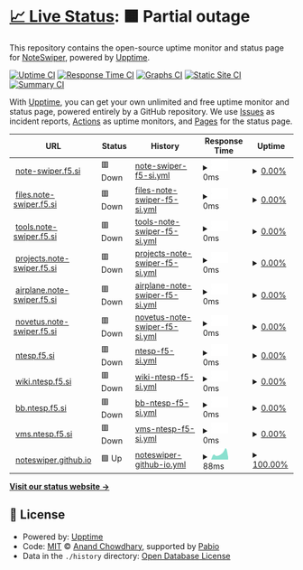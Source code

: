 # [📈 Live Status](https://NoteSwiper.github.io/uptime): <!--live status--> **🟧 Partial outage**

This repository contains the open-source uptime monitor and status page for [NoteSwiper](https://noteswiper.github.io), powered by [Upptime](https://github.com/upptime/upptime).

[![Uptime CI](https://github.com/NoteSwiper/uptime/workflows/Uptime%20CI/badge.svg)](https://github.com/NoteSwiper/uptime/actions?query=workflow%3A%22Uptime+CI%22)
[![Response Time CI](https://github.com/NoteSwiper/uptime/workflows/Response%20Time%20CI/badge.svg)](https://github.com/NoteSwiper/uptime/actions?query=workflow%3A%22Response+Time+CI%22)
[![Graphs CI](https://github.com/NoteSwiper/uptime/workflows/Graphs%20CI/badge.svg)](https://github.com/NoteSwiper/uptime/actions?query=workflow%3A%22Graphs+CI%22)
[![Static Site CI](https://github.com/NoteSwiper/uptime/workflows/Static%20Site%20CI/badge.svg)](https://github.com/NoteSwiper/uptime/actions?query=workflow%3A%22Static+Site+CI%22)
[![Summary CI](https://github.com/NoteSwiper/uptime/workflows/Summary%20CI/badge.svg)](https://github.com/NoteSwiper/uptime/actions?query=workflow%3A%22Summary+CI%22)

With [Upptime](https://upptime.js.org), you can get your own unlimited and free uptime monitor and status page, powered entirely by a GitHub repository. We use [Issues](https://github.com/NoteSwiper/uptime/issues) as incident reports, [Actions](https://github.com/NoteSwiper/uptime/actions) as uptime monitors, and [Pages](https://NoteSwiper.github.io/uptime) for the status page.

<!--start: status pages-->
<!-- This summary is generated by Upptime (https://github.com/upptime/upptime) -->
<!-- Do not edit this manually, your changes will be overwritten -->
<!-- prettier-ignore -->
| URL | Status | History | Response Time | Uptime |
| --- | ------ | ------- | ------------- | ------ |
| <img alt="" src="https://icons.duckduckgo.com/ip3/note-swiper.f5.si.ico" height="13"> [note-swiper.f5.si](https://note-swiper.f5.si) | 🟥 Down | [note-swiper-f5-si.yml](https://github.com/NoteSwiper/uptime/commits/HEAD/history/note-swiper-f5-si.yml) | <details><summary><img alt="Response time graph" src="./graphs/note-swiper-f5-si/response-time-week.png" height="20"> 0ms</summary><br><a href="https://NoteSwiper.github.io/uptime/history/note-swiper-f5-si"><img alt="Response time 0" src="https://img.shields.io/endpoint?url=https%3A%2F%2Fraw.githubusercontent.com%2FNoteSwiper%2Fuptime%2FHEAD%2Fapi%2Fnote-swiper-f5-si%2Fresponse-time.json"></a><br><a href="https://NoteSwiper.github.io/uptime/history/note-swiper-f5-si"><img alt="24-hour response time 0" src="https://img.shields.io/endpoint?url=https%3A%2F%2Fraw.githubusercontent.com%2FNoteSwiper%2Fuptime%2FHEAD%2Fapi%2Fnote-swiper-f5-si%2Fresponse-time-day.json"></a><br><a href="https://NoteSwiper.github.io/uptime/history/note-swiper-f5-si"><img alt="7-day response time 0" src="https://img.shields.io/endpoint?url=https%3A%2F%2Fraw.githubusercontent.com%2FNoteSwiper%2Fuptime%2FHEAD%2Fapi%2Fnote-swiper-f5-si%2Fresponse-time-week.json"></a><br><a href="https://NoteSwiper.github.io/uptime/history/note-swiper-f5-si"><img alt="30-day response time 0" src="https://img.shields.io/endpoint?url=https%3A%2F%2Fraw.githubusercontent.com%2FNoteSwiper%2Fuptime%2FHEAD%2Fapi%2Fnote-swiper-f5-si%2Fresponse-time-month.json"></a><br><a href="https://NoteSwiper.github.io/uptime/history/note-swiper-f5-si"><img alt="1-year response time 0" src="https://img.shields.io/endpoint?url=https%3A%2F%2Fraw.githubusercontent.com%2FNoteSwiper%2Fuptime%2FHEAD%2Fapi%2Fnote-swiper-f5-si%2Fresponse-time-year.json"></a></details> | <details><summary><a href="https://NoteSwiper.github.io/uptime/history/note-swiper-f5-si">0.00%</a></summary><a href="https://NoteSwiper.github.io/uptime/history/note-swiper-f5-si"><img alt="All-time uptime 0.00%" src="https://img.shields.io/endpoint?url=https%3A%2F%2Fraw.githubusercontent.com%2FNoteSwiper%2Fuptime%2FHEAD%2Fapi%2Fnote-swiper-f5-si%2Fuptime.json"></a><br><a href="https://NoteSwiper.github.io/uptime/history/note-swiper-f5-si"><img alt="24-hour uptime 0.00%" src="https://img.shields.io/endpoint?url=https%3A%2F%2Fraw.githubusercontent.com%2FNoteSwiper%2Fuptime%2FHEAD%2Fapi%2Fnote-swiper-f5-si%2Fuptime-day.json"></a><br><a href="https://NoteSwiper.github.io/uptime/history/note-swiper-f5-si"><img alt="7-day uptime 0.00%" src="https://img.shields.io/endpoint?url=https%3A%2F%2Fraw.githubusercontent.com%2FNoteSwiper%2Fuptime%2FHEAD%2Fapi%2Fnote-swiper-f5-si%2Fuptime-week.json"></a><br><a href="https://NoteSwiper.github.io/uptime/history/note-swiper-f5-si"><img alt="30-day uptime 0.00%" src="https://img.shields.io/endpoint?url=https%3A%2F%2Fraw.githubusercontent.com%2FNoteSwiper%2Fuptime%2FHEAD%2Fapi%2Fnote-swiper-f5-si%2Fuptime-month.json"></a><br><a href="https://NoteSwiper.github.io/uptime/history/note-swiper-f5-si"><img alt="1-year uptime 0.00%" src="https://img.shields.io/endpoint?url=https%3A%2F%2Fraw.githubusercontent.com%2FNoteSwiper%2Fuptime%2FHEAD%2Fapi%2Fnote-swiper-f5-si%2Fuptime-year.json"></a></details>
| <img alt="" src="https://icons.duckduckgo.com/ip3/files.note-swiper.f5.si.ico" height="13"> [files.note-swiper.f5.si](https://files.note-swiper.f5.si) | 🟥 Down | [files-note-swiper-f5-si.yml](https://github.com/NoteSwiper/uptime/commits/HEAD/history/files-note-swiper-f5-si.yml) | <details><summary><img alt="Response time graph" src="./graphs/files-note-swiper-f5-si/response-time-week.png" height="20"> 0ms</summary><br><a href="https://NoteSwiper.github.io/uptime/history/files-note-swiper-f5-si"><img alt="Response time 0" src="https://img.shields.io/endpoint?url=https%3A%2F%2Fraw.githubusercontent.com%2FNoteSwiper%2Fuptime%2FHEAD%2Fapi%2Ffiles-note-swiper-f5-si%2Fresponse-time.json"></a><br><a href="https://NoteSwiper.github.io/uptime/history/files-note-swiper-f5-si"><img alt="24-hour response time 0" src="https://img.shields.io/endpoint?url=https%3A%2F%2Fraw.githubusercontent.com%2FNoteSwiper%2Fuptime%2FHEAD%2Fapi%2Ffiles-note-swiper-f5-si%2Fresponse-time-day.json"></a><br><a href="https://NoteSwiper.github.io/uptime/history/files-note-swiper-f5-si"><img alt="7-day response time 0" src="https://img.shields.io/endpoint?url=https%3A%2F%2Fraw.githubusercontent.com%2FNoteSwiper%2Fuptime%2FHEAD%2Fapi%2Ffiles-note-swiper-f5-si%2Fresponse-time-week.json"></a><br><a href="https://NoteSwiper.github.io/uptime/history/files-note-swiper-f5-si"><img alt="30-day response time 0" src="https://img.shields.io/endpoint?url=https%3A%2F%2Fraw.githubusercontent.com%2FNoteSwiper%2Fuptime%2FHEAD%2Fapi%2Ffiles-note-swiper-f5-si%2Fresponse-time-month.json"></a><br><a href="https://NoteSwiper.github.io/uptime/history/files-note-swiper-f5-si"><img alt="1-year response time 0" src="https://img.shields.io/endpoint?url=https%3A%2F%2Fraw.githubusercontent.com%2FNoteSwiper%2Fuptime%2FHEAD%2Fapi%2Ffiles-note-swiper-f5-si%2Fresponse-time-year.json"></a></details> | <details><summary><a href="https://NoteSwiper.github.io/uptime/history/files-note-swiper-f5-si">0.00%</a></summary><a href="https://NoteSwiper.github.io/uptime/history/files-note-swiper-f5-si"><img alt="All-time uptime 0.00%" src="https://img.shields.io/endpoint?url=https%3A%2F%2Fraw.githubusercontent.com%2FNoteSwiper%2Fuptime%2FHEAD%2Fapi%2Ffiles-note-swiper-f5-si%2Fuptime.json"></a><br><a href="https://NoteSwiper.github.io/uptime/history/files-note-swiper-f5-si"><img alt="24-hour uptime 0.00%" src="https://img.shields.io/endpoint?url=https%3A%2F%2Fraw.githubusercontent.com%2FNoteSwiper%2Fuptime%2FHEAD%2Fapi%2Ffiles-note-swiper-f5-si%2Fuptime-day.json"></a><br><a href="https://NoteSwiper.github.io/uptime/history/files-note-swiper-f5-si"><img alt="7-day uptime 0.00%" src="https://img.shields.io/endpoint?url=https%3A%2F%2Fraw.githubusercontent.com%2FNoteSwiper%2Fuptime%2FHEAD%2Fapi%2Ffiles-note-swiper-f5-si%2Fuptime-week.json"></a><br><a href="https://NoteSwiper.github.io/uptime/history/files-note-swiper-f5-si"><img alt="30-day uptime 0.00%" src="https://img.shields.io/endpoint?url=https%3A%2F%2Fraw.githubusercontent.com%2FNoteSwiper%2Fuptime%2FHEAD%2Fapi%2Ffiles-note-swiper-f5-si%2Fuptime-month.json"></a><br><a href="https://NoteSwiper.github.io/uptime/history/files-note-swiper-f5-si"><img alt="1-year uptime 0.00%" src="https://img.shields.io/endpoint?url=https%3A%2F%2Fraw.githubusercontent.com%2FNoteSwiper%2Fuptime%2FHEAD%2Fapi%2Ffiles-note-swiper-f5-si%2Fuptime-year.json"></a></details>
| <img alt="" src="https://icons.duckduckgo.com/ip3/tools.note-swiper.f5.si.ico" height="13"> [tools.note-swiper.f5.si](https://tools.note-swiper.f5.si) | 🟥 Down | [tools-note-swiper-f5-si.yml](https://github.com/NoteSwiper/uptime/commits/HEAD/history/tools-note-swiper-f5-si.yml) | <details><summary><img alt="Response time graph" src="./graphs/tools-note-swiper-f5-si/response-time-week.png" height="20"> 0ms</summary><br><a href="https://NoteSwiper.github.io/uptime/history/tools-note-swiper-f5-si"><img alt="Response time 0" src="https://img.shields.io/endpoint?url=https%3A%2F%2Fraw.githubusercontent.com%2FNoteSwiper%2Fuptime%2FHEAD%2Fapi%2Ftools-note-swiper-f5-si%2Fresponse-time.json"></a><br><a href="https://NoteSwiper.github.io/uptime/history/tools-note-swiper-f5-si"><img alt="24-hour response time 0" src="https://img.shields.io/endpoint?url=https%3A%2F%2Fraw.githubusercontent.com%2FNoteSwiper%2Fuptime%2FHEAD%2Fapi%2Ftools-note-swiper-f5-si%2Fresponse-time-day.json"></a><br><a href="https://NoteSwiper.github.io/uptime/history/tools-note-swiper-f5-si"><img alt="7-day response time 0" src="https://img.shields.io/endpoint?url=https%3A%2F%2Fraw.githubusercontent.com%2FNoteSwiper%2Fuptime%2FHEAD%2Fapi%2Ftools-note-swiper-f5-si%2Fresponse-time-week.json"></a><br><a href="https://NoteSwiper.github.io/uptime/history/tools-note-swiper-f5-si"><img alt="30-day response time 0" src="https://img.shields.io/endpoint?url=https%3A%2F%2Fraw.githubusercontent.com%2FNoteSwiper%2Fuptime%2FHEAD%2Fapi%2Ftools-note-swiper-f5-si%2Fresponse-time-month.json"></a><br><a href="https://NoteSwiper.github.io/uptime/history/tools-note-swiper-f5-si"><img alt="1-year response time 0" src="https://img.shields.io/endpoint?url=https%3A%2F%2Fraw.githubusercontent.com%2FNoteSwiper%2Fuptime%2FHEAD%2Fapi%2Ftools-note-swiper-f5-si%2Fresponse-time-year.json"></a></details> | <details><summary><a href="https://NoteSwiper.github.io/uptime/history/tools-note-swiper-f5-si">0.00%</a></summary><a href="https://NoteSwiper.github.io/uptime/history/tools-note-swiper-f5-si"><img alt="All-time uptime 0.00%" src="https://img.shields.io/endpoint?url=https%3A%2F%2Fraw.githubusercontent.com%2FNoteSwiper%2Fuptime%2FHEAD%2Fapi%2Ftools-note-swiper-f5-si%2Fuptime.json"></a><br><a href="https://NoteSwiper.github.io/uptime/history/tools-note-swiper-f5-si"><img alt="24-hour uptime 0.00%" src="https://img.shields.io/endpoint?url=https%3A%2F%2Fraw.githubusercontent.com%2FNoteSwiper%2Fuptime%2FHEAD%2Fapi%2Ftools-note-swiper-f5-si%2Fuptime-day.json"></a><br><a href="https://NoteSwiper.github.io/uptime/history/tools-note-swiper-f5-si"><img alt="7-day uptime 0.00%" src="https://img.shields.io/endpoint?url=https%3A%2F%2Fraw.githubusercontent.com%2FNoteSwiper%2Fuptime%2FHEAD%2Fapi%2Ftools-note-swiper-f5-si%2Fuptime-week.json"></a><br><a href="https://NoteSwiper.github.io/uptime/history/tools-note-swiper-f5-si"><img alt="30-day uptime 0.00%" src="https://img.shields.io/endpoint?url=https%3A%2F%2Fraw.githubusercontent.com%2FNoteSwiper%2Fuptime%2FHEAD%2Fapi%2Ftools-note-swiper-f5-si%2Fuptime-month.json"></a><br><a href="https://NoteSwiper.github.io/uptime/history/tools-note-swiper-f5-si"><img alt="1-year uptime 0.00%" src="https://img.shields.io/endpoint?url=https%3A%2F%2Fraw.githubusercontent.com%2FNoteSwiper%2Fuptime%2FHEAD%2Fapi%2Ftools-note-swiper-f5-si%2Fuptime-year.json"></a></details>
| <img alt="" src="https://icons.duckduckgo.com/ip3/projects.note-swiper.f5.si.ico" height="13"> [projects.note-swiper.f5.si](https://projects.note-swiper.f5.si) | 🟥 Down | [projects-note-swiper-f5-si.yml](https://github.com/NoteSwiper/uptime/commits/HEAD/history/projects-note-swiper-f5-si.yml) | <details><summary><img alt="Response time graph" src="./graphs/projects-note-swiper-f5-si/response-time-week.png" height="20"> 0ms</summary><br><a href="https://NoteSwiper.github.io/uptime/history/projects-note-swiper-f5-si"><img alt="Response time 0" src="https://img.shields.io/endpoint?url=https%3A%2F%2Fraw.githubusercontent.com%2FNoteSwiper%2Fuptime%2FHEAD%2Fapi%2Fprojects-note-swiper-f5-si%2Fresponse-time.json"></a><br><a href="https://NoteSwiper.github.io/uptime/history/projects-note-swiper-f5-si"><img alt="24-hour response time 0" src="https://img.shields.io/endpoint?url=https%3A%2F%2Fraw.githubusercontent.com%2FNoteSwiper%2Fuptime%2FHEAD%2Fapi%2Fprojects-note-swiper-f5-si%2Fresponse-time-day.json"></a><br><a href="https://NoteSwiper.github.io/uptime/history/projects-note-swiper-f5-si"><img alt="7-day response time 0" src="https://img.shields.io/endpoint?url=https%3A%2F%2Fraw.githubusercontent.com%2FNoteSwiper%2Fuptime%2FHEAD%2Fapi%2Fprojects-note-swiper-f5-si%2Fresponse-time-week.json"></a><br><a href="https://NoteSwiper.github.io/uptime/history/projects-note-swiper-f5-si"><img alt="30-day response time 0" src="https://img.shields.io/endpoint?url=https%3A%2F%2Fraw.githubusercontent.com%2FNoteSwiper%2Fuptime%2FHEAD%2Fapi%2Fprojects-note-swiper-f5-si%2Fresponse-time-month.json"></a><br><a href="https://NoteSwiper.github.io/uptime/history/projects-note-swiper-f5-si"><img alt="1-year response time 0" src="https://img.shields.io/endpoint?url=https%3A%2F%2Fraw.githubusercontent.com%2FNoteSwiper%2Fuptime%2FHEAD%2Fapi%2Fprojects-note-swiper-f5-si%2Fresponse-time-year.json"></a></details> | <details><summary><a href="https://NoteSwiper.github.io/uptime/history/projects-note-swiper-f5-si">0.00%</a></summary><a href="https://NoteSwiper.github.io/uptime/history/projects-note-swiper-f5-si"><img alt="All-time uptime 0.00%" src="https://img.shields.io/endpoint?url=https%3A%2F%2Fraw.githubusercontent.com%2FNoteSwiper%2Fuptime%2FHEAD%2Fapi%2Fprojects-note-swiper-f5-si%2Fuptime.json"></a><br><a href="https://NoteSwiper.github.io/uptime/history/projects-note-swiper-f5-si"><img alt="24-hour uptime 0.00%" src="https://img.shields.io/endpoint?url=https%3A%2F%2Fraw.githubusercontent.com%2FNoteSwiper%2Fuptime%2FHEAD%2Fapi%2Fprojects-note-swiper-f5-si%2Fuptime-day.json"></a><br><a href="https://NoteSwiper.github.io/uptime/history/projects-note-swiper-f5-si"><img alt="7-day uptime 0.00%" src="https://img.shields.io/endpoint?url=https%3A%2F%2Fraw.githubusercontent.com%2FNoteSwiper%2Fuptime%2FHEAD%2Fapi%2Fprojects-note-swiper-f5-si%2Fuptime-week.json"></a><br><a href="https://NoteSwiper.github.io/uptime/history/projects-note-swiper-f5-si"><img alt="30-day uptime 0.00%" src="https://img.shields.io/endpoint?url=https%3A%2F%2Fraw.githubusercontent.com%2FNoteSwiper%2Fuptime%2FHEAD%2Fapi%2Fprojects-note-swiper-f5-si%2Fuptime-month.json"></a><br><a href="https://NoteSwiper.github.io/uptime/history/projects-note-swiper-f5-si"><img alt="1-year uptime 0.00%" src="https://img.shields.io/endpoint?url=https%3A%2F%2Fraw.githubusercontent.com%2FNoteSwiper%2Fuptime%2FHEAD%2Fapi%2Fprojects-note-swiper-f5-si%2Fuptime-year.json"></a></details>
| <img alt="" src="https://icons.duckduckgo.com/ip3/airplane.note-swiper.f5.si.ico" height="13"> [airplane.note-swiper.f5.si](https://airplane.note-swiper.f5.si) | 🟥 Down | [airplane-note-swiper-f5-si.yml](https://github.com/NoteSwiper/uptime/commits/HEAD/history/airplane-note-swiper-f5-si.yml) | <details><summary><img alt="Response time graph" src="./graphs/airplane-note-swiper-f5-si/response-time-week.png" height="20"> 0ms</summary><br><a href="https://NoteSwiper.github.io/uptime/history/airplane-note-swiper-f5-si"><img alt="Response time 0" src="https://img.shields.io/endpoint?url=https%3A%2F%2Fraw.githubusercontent.com%2FNoteSwiper%2Fuptime%2FHEAD%2Fapi%2Fairplane-note-swiper-f5-si%2Fresponse-time.json"></a><br><a href="https://NoteSwiper.github.io/uptime/history/airplane-note-swiper-f5-si"><img alt="24-hour response time 0" src="https://img.shields.io/endpoint?url=https%3A%2F%2Fraw.githubusercontent.com%2FNoteSwiper%2Fuptime%2FHEAD%2Fapi%2Fairplane-note-swiper-f5-si%2Fresponse-time-day.json"></a><br><a href="https://NoteSwiper.github.io/uptime/history/airplane-note-swiper-f5-si"><img alt="7-day response time 0" src="https://img.shields.io/endpoint?url=https%3A%2F%2Fraw.githubusercontent.com%2FNoteSwiper%2Fuptime%2FHEAD%2Fapi%2Fairplane-note-swiper-f5-si%2Fresponse-time-week.json"></a><br><a href="https://NoteSwiper.github.io/uptime/history/airplane-note-swiper-f5-si"><img alt="30-day response time 0" src="https://img.shields.io/endpoint?url=https%3A%2F%2Fraw.githubusercontent.com%2FNoteSwiper%2Fuptime%2FHEAD%2Fapi%2Fairplane-note-swiper-f5-si%2Fresponse-time-month.json"></a><br><a href="https://NoteSwiper.github.io/uptime/history/airplane-note-swiper-f5-si"><img alt="1-year response time 0" src="https://img.shields.io/endpoint?url=https%3A%2F%2Fraw.githubusercontent.com%2FNoteSwiper%2Fuptime%2FHEAD%2Fapi%2Fairplane-note-swiper-f5-si%2Fresponse-time-year.json"></a></details> | <details><summary><a href="https://NoteSwiper.github.io/uptime/history/airplane-note-swiper-f5-si">0.00%</a></summary><a href="https://NoteSwiper.github.io/uptime/history/airplane-note-swiper-f5-si"><img alt="All-time uptime 0.00%" src="https://img.shields.io/endpoint?url=https%3A%2F%2Fraw.githubusercontent.com%2FNoteSwiper%2Fuptime%2FHEAD%2Fapi%2Fairplane-note-swiper-f5-si%2Fuptime.json"></a><br><a href="https://NoteSwiper.github.io/uptime/history/airplane-note-swiper-f5-si"><img alt="24-hour uptime 0.00%" src="https://img.shields.io/endpoint?url=https%3A%2F%2Fraw.githubusercontent.com%2FNoteSwiper%2Fuptime%2FHEAD%2Fapi%2Fairplane-note-swiper-f5-si%2Fuptime-day.json"></a><br><a href="https://NoteSwiper.github.io/uptime/history/airplane-note-swiper-f5-si"><img alt="7-day uptime 0.00%" src="https://img.shields.io/endpoint?url=https%3A%2F%2Fraw.githubusercontent.com%2FNoteSwiper%2Fuptime%2FHEAD%2Fapi%2Fairplane-note-swiper-f5-si%2Fuptime-week.json"></a><br><a href="https://NoteSwiper.github.io/uptime/history/airplane-note-swiper-f5-si"><img alt="30-day uptime 0.00%" src="https://img.shields.io/endpoint?url=https%3A%2F%2Fraw.githubusercontent.com%2FNoteSwiper%2Fuptime%2FHEAD%2Fapi%2Fairplane-note-swiper-f5-si%2Fuptime-month.json"></a><br><a href="https://NoteSwiper.github.io/uptime/history/airplane-note-swiper-f5-si"><img alt="1-year uptime 0.00%" src="https://img.shields.io/endpoint?url=https%3A%2F%2Fraw.githubusercontent.com%2FNoteSwiper%2Fuptime%2FHEAD%2Fapi%2Fairplane-note-swiper-f5-si%2Fuptime-year.json"></a></details>
| <img alt="" src="https://icons.duckduckgo.com/ip3/novetus.note-swiper.f5.si.ico" height="13"> [novetus.note-swiper.f5.si](https://novetus.note-swiper.f5.si) | 🟥 Down | [novetus-note-swiper-f5-si.yml](https://github.com/NoteSwiper/uptime/commits/HEAD/history/novetus-note-swiper-f5-si.yml) | <details><summary><img alt="Response time graph" src="./graphs/novetus-note-swiper-f5-si/response-time-week.png" height="20"> 0ms</summary><br><a href="https://NoteSwiper.github.io/uptime/history/novetus-note-swiper-f5-si"><img alt="Response time 0" src="https://img.shields.io/endpoint?url=https%3A%2F%2Fraw.githubusercontent.com%2FNoteSwiper%2Fuptime%2FHEAD%2Fapi%2Fnovetus-note-swiper-f5-si%2Fresponse-time.json"></a><br><a href="https://NoteSwiper.github.io/uptime/history/novetus-note-swiper-f5-si"><img alt="24-hour response time 0" src="https://img.shields.io/endpoint?url=https%3A%2F%2Fraw.githubusercontent.com%2FNoteSwiper%2Fuptime%2FHEAD%2Fapi%2Fnovetus-note-swiper-f5-si%2Fresponse-time-day.json"></a><br><a href="https://NoteSwiper.github.io/uptime/history/novetus-note-swiper-f5-si"><img alt="7-day response time 0" src="https://img.shields.io/endpoint?url=https%3A%2F%2Fraw.githubusercontent.com%2FNoteSwiper%2Fuptime%2FHEAD%2Fapi%2Fnovetus-note-swiper-f5-si%2Fresponse-time-week.json"></a><br><a href="https://NoteSwiper.github.io/uptime/history/novetus-note-swiper-f5-si"><img alt="30-day response time 0" src="https://img.shields.io/endpoint?url=https%3A%2F%2Fraw.githubusercontent.com%2FNoteSwiper%2Fuptime%2FHEAD%2Fapi%2Fnovetus-note-swiper-f5-si%2Fresponse-time-month.json"></a><br><a href="https://NoteSwiper.github.io/uptime/history/novetus-note-swiper-f5-si"><img alt="1-year response time 0" src="https://img.shields.io/endpoint?url=https%3A%2F%2Fraw.githubusercontent.com%2FNoteSwiper%2Fuptime%2FHEAD%2Fapi%2Fnovetus-note-swiper-f5-si%2Fresponse-time-year.json"></a></details> | <details><summary><a href="https://NoteSwiper.github.io/uptime/history/novetus-note-swiper-f5-si">0.00%</a></summary><a href="https://NoteSwiper.github.io/uptime/history/novetus-note-swiper-f5-si"><img alt="All-time uptime 0.00%" src="https://img.shields.io/endpoint?url=https%3A%2F%2Fraw.githubusercontent.com%2FNoteSwiper%2Fuptime%2FHEAD%2Fapi%2Fnovetus-note-swiper-f5-si%2Fuptime.json"></a><br><a href="https://NoteSwiper.github.io/uptime/history/novetus-note-swiper-f5-si"><img alt="24-hour uptime 0.00%" src="https://img.shields.io/endpoint?url=https%3A%2F%2Fraw.githubusercontent.com%2FNoteSwiper%2Fuptime%2FHEAD%2Fapi%2Fnovetus-note-swiper-f5-si%2Fuptime-day.json"></a><br><a href="https://NoteSwiper.github.io/uptime/history/novetus-note-swiper-f5-si"><img alt="7-day uptime 0.00%" src="https://img.shields.io/endpoint?url=https%3A%2F%2Fraw.githubusercontent.com%2FNoteSwiper%2Fuptime%2FHEAD%2Fapi%2Fnovetus-note-swiper-f5-si%2Fuptime-week.json"></a><br><a href="https://NoteSwiper.github.io/uptime/history/novetus-note-swiper-f5-si"><img alt="30-day uptime 0.00%" src="https://img.shields.io/endpoint?url=https%3A%2F%2Fraw.githubusercontent.com%2FNoteSwiper%2Fuptime%2FHEAD%2Fapi%2Fnovetus-note-swiper-f5-si%2Fuptime-month.json"></a><br><a href="https://NoteSwiper.github.io/uptime/history/novetus-note-swiper-f5-si"><img alt="1-year uptime 0.00%" src="https://img.shields.io/endpoint?url=https%3A%2F%2Fraw.githubusercontent.com%2FNoteSwiper%2Fuptime%2FHEAD%2Fapi%2Fnovetus-note-swiper-f5-si%2Fuptime-year.json"></a></details>
| <img alt="" src="https://icons.duckduckgo.com/ip3/ntesp.f5.si.ico" height="13"> [ntesp.f5.si](https://ntesp.f5.si) | 🟥 Down | [ntesp-f5-si.yml](https://github.com/NoteSwiper/uptime/commits/HEAD/history/ntesp-f5-si.yml) | <details><summary><img alt="Response time graph" src="./graphs/ntesp-f5-si/response-time-week.png" height="20"> 0ms</summary><br><a href="https://NoteSwiper.github.io/uptime/history/ntesp-f5-si"><img alt="Response time 0" src="https://img.shields.io/endpoint?url=https%3A%2F%2Fraw.githubusercontent.com%2FNoteSwiper%2Fuptime%2FHEAD%2Fapi%2Fntesp-f5-si%2Fresponse-time.json"></a><br><a href="https://NoteSwiper.github.io/uptime/history/ntesp-f5-si"><img alt="24-hour response time 0" src="https://img.shields.io/endpoint?url=https%3A%2F%2Fraw.githubusercontent.com%2FNoteSwiper%2Fuptime%2FHEAD%2Fapi%2Fntesp-f5-si%2Fresponse-time-day.json"></a><br><a href="https://NoteSwiper.github.io/uptime/history/ntesp-f5-si"><img alt="7-day response time 0" src="https://img.shields.io/endpoint?url=https%3A%2F%2Fraw.githubusercontent.com%2FNoteSwiper%2Fuptime%2FHEAD%2Fapi%2Fntesp-f5-si%2Fresponse-time-week.json"></a><br><a href="https://NoteSwiper.github.io/uptime/history/ntesp-f5-si"><img alt="30-day response time 0" src="https://img.shields.io/endpoint?url=https%3A%2F%2Fraw.githubusercontent.com%2FNoteSwiper%2Fuptime%2FHEAD%2Fapi%2Fntesp-f5-si%2Fresponse-time-month.json"></a><br><a href="https://NoteSwiper.github.io/uptime/history/ntesp-f5-si"><img alt="1-year response time 0" src="https://img.shields.io/endpoint?url=https%3A%2F%2Fraw.githubusercontent.com%2FNoteSwiper%2Fuptime%2FHEAD%2Fapi%2Fntesp-f5-si%2Fresponse-time-year.json"></a></details> | <details><summary><a href="https://NoteSwiper.github.io/uptime/history/ntesp-f5-si">0.00%</a></summary><a href="https://NoteSwiper.github.io/uptime/history/ntesp-f5-si"><img alt="All-time uptime 0.00%" src="https://img.shields.io/endpoint?url=https%3A%2F%2Fraw.githubusercontent.com%2FNoteSwiper%2Fuptime%2FHEAD%2Fapi%2Fntesp-f5-si%2Fuptime.json"></a><br><a href="https://NoteSwiper.github.io/uptime/history/ntesp-f5-si"><img alt="24-hour uptime 0.00%" src="https://img.shields.io/endpoint?url=https%3A%2F%2Fraw.githubusercontent.com%2FNoteSwiper%2Fuptime%2FHEAD%2Fapi%2Fntesp-f5-si%2Fuptime-day.json"></a><br><a href="https://NoteSwiper.github.io/uptime/history/ntesp-f5-si"><img alt="7-day uptime 0.00%" src="https://img.shields.io/endpoint?url=https%3A%2F%2Fraw.githubusercontent.com%2FNoteSwiper%2Fuptime%2FHEAD%2Fapi%2Fntesp-f5-si%2Fuptime-week.json"></a><br><a href="https://NoteSwiper.github.io/uptime/history/ntesp-f5-si"><img alt="30-day uptime 0.00%" src="https://img.shields.io/endpoint?url=https%3A%2F%2Fraw.githubusercontent.com%2FNoteSwiper%2Fuptime%2FHEAD%2Fapi%2Fntesp-f5-si%2Fuptime-month.json"></a><br><a href="https://NoteSwiper.github.io/uptime/history/ntesp-f5-si"><img alt="1-year uptime 0.00%" src="https://img.shields.io/endpoint?url=https%3A%2F%2Fraw.githubusercontent.com%2FNoteSwiper%2Fuptime%2FHEAD%2Fapi%2Fntesp-f5-si%2Fuptime-year.json"></a></details>
| <img alt="" src="https://icons.duckduckgo.com/ip3/wiki.ntesp.f5.si.ico" height="13"> [wiki.ntesp.f5.si](https://wiki.ntesp.f5.si) | 🟥 Down | [wiki-ntesp-f5-si.yml](https://github.com/NoteSwiper/uptime/commits/HEAD/history/wiki-ntesp-f5-si.yml) | <details><summary><img alt="Response time graph" src="./graphs/wiki-ntesp-f5-si/response-time-week.png" height="20"> 0ms</summary><br><a href="https://NoteSwiper.github.io/uptime/history/wiki-ntesp-f5-si"><img alt="Response time 0" src="https://img.shields.io/endpoint?url=https%3A%2F%2Fraw.githubusercontent.com%2FNoteSwiper%2Fuptime%2FHEAD%2Fapi%2Fwiki-ntesp-f5-si%2Fresponse-time.json"></a><br><a href="https://NoteSwiper.github.io/uptime/history/wiki-ntesp-f5-si"><img alt="24-hour response time 0" src="https://img.shields.io/endpoint?url=https%3A%2F%2Fraw.githubusercontent.com%2FNoteSwiper%2Fuptime%2FHEAD%2Fapi%2Fwiki-ntesp-f5-si%2Fresponse-time-day.json"></a><br><a href="https://NoteSwiper.github.io/uptime/history/wiki-ntesp-f5-si"><img alt="7-day response time 0" src="https://img.shields.io/endpoint?url=https%3A%2F%2Fraw.githubusercontent.com%2FNoteSwiper%2Fuptime%2FHEAD%2Fapi%2Fwiki-ntesp-f5-si%2Fresponse-time-week.json"></a><br><a href="https://NoteSwiper.github.io/uptime/history/wiki-ntesp-f5-si"><img alt="30-day response time 0" src="https://img.shields.io/endpoint?url=https%3A%2F%2Fraw.githubusercontent.com%2FNoteSwiper%2Fuptime%2FHEAD%2Fapi%2Fwiki-ntesp-f5-si%2Fresponse-time-month.json"></a><br><a href="https://NoteSwiper.github.io/uptime/history/wiki-ntesp-f5-si"><img alt="1-year response time 0" src="https://img.shields.io/endpoint?url=https%3A%2F%2Fraw.githubusercontent.com%2FNoteSwiper%2Fuptime%2FHEAD%2Fapi%2Fwiki-ntesp-f5-si%2Fresponse-time-year.json"></a></details> | <details><summary><a href="https://NoteSwiper.github.io/uptime/history/wiki-ntesp-f5-si">0.00%</a></summary><a href="https://NoteSwiper.github.io/uptime/history/wiki-ntesp-f5-si"><img alt="All-time uptime 0.00%" src="https://img.shields.io/endpoint?url=https%3A%2F%2Fraw.githubusercontent.com%2FNoteSwiper%2Fuptime%2FHEAD%2Fapi%2Fwiki-ntesp-f5-si%2Fuptime.json"></a><br><a href="https://NoteSwiper.github.io/uptime/history/wiki-ntesp-f5-si"><img alt="24-hour uptime 0.00%" src="https://img.shields.io/endpoint?url=https%3A%2F%2Fraw.githubusercontent.com%2FNoteSwiper%2Fuptime%2FHEAD%2Fapi%2Fwiki-ntesp-f5-si%2Fuptime-day.json"></a><br><a href="https://NoteSwiper.github.io/uptime/history/wiki-ntesp-f5-si"><img alt="7-day uptime 0.00%" src="https://img.shields.io/endpoint?url=https%3A%2F%2Fraw.githubusercontent.com%2FNoteSwiper%2Fuptime%2FHEAD%2Fapi%2Fwiki-ntesp-f5-si%2Fuptime-week.json"></a><br><a href="https://NoteSwiper.github.io/uptime/history/wiki-ntesp-f5-si"><img alt="30-day uptime 0.00%" src="https://img.shields.io/endpoint?url=https%3A%2F%2Fraw.githubusercontent.com%2FNoteSwiper%2Fuptime%2FHEAD%2Fapi%2Fwiki-ntesp-f5-si%2Fuptime-month.json"></a><br><a href="https://NoteSwiper.github.io/uptime/history/wiki-ntesp-f5-si"><img alt="1-year uptime 0.00%" src="https://img.shields.io/endpoint?url=https%3A%2F%2Fraw.githubusercontent.com%2FNoteSwiper%2Fuptime%2FHEAD%2Fapi%2Fwiki-ntesp-f5-si%2Fuptime-year.json"></a></details>
| <img alt="" src="https://icons.duckduckgo.com/ip3/bb.ntesp.f5.si.ico" height="13"> [bb.ntesp.f5.si](https://bb.ntesp.f5.si) | 🟥 Down | [bb-ntesp-f5-si.yml](https://github.com/NoteSwiper/uptime/commits/HEAD/history/bb-ntesp-f5-si.yml) | <details><summary><img alt="Response time graph" src="./graphs/bb-ntesp-f5-si/response-time-week.png" height="20"> 0ms</summary><br><a href="https://NoteSwiper.github.io/uptime/history/bb-ntesp-f5-si"><img alt="Response time 0" src="https://img.shields.io/endpoint?url=https%3A%2F%2Fraw.githubusercontent.com%2FNoteSwiper%2Fuptime%2FHEAD%2Fapi%2Fbb-ntesp-f5-si%2Fresponse-time.json"></a><br><a href="https://NoteSwiper.github.io/uptime/history/bb-ntesp-f5-si"><img alt="24-hour response time 0" src="https://img.shields.io/endpoint?url=https%3A%2F%2Fraw.githubusercontent.com%2FNoteSwiper%2Fuptime%2FHEAD%2Fapi%2Fbb-ntesp-f5-si%2Fresponse-time-day.json"></a><br><a href="https://NoteSwiper.github.io/uptime/history/bb-ntesp-f5-si"><img alt="7-day response time 0" src="https://img.shields.io/endpoint?url=https%3A%2F%2Fraw.githubusercontent.com%2FNoteSwiper%2Fuptime%2FHEAD%2Fapi%2Fbb-ntesp-f5-si%2Fresponse-time-week.json"></a><br><a href="https://NoteSwiper.github.io/uptime/history/bb-ntesp-f5-si"><img alt="30-day response time 0" src="https://img.shields.io/endpoint?url=https%3A%2F%2Fraw.githubusercontent.com%2FNoteSwiper%2Fuptime%2FHEAD%2Fapi%2Fbb-ntesp-f5-si%2Fresponse-time-month.json"></a><br><a href="https://NoteSwiper.github.io/uptime/history/bb-ntesp-f5-si"><img alt="1-year response time 0" src="https://img.shields.io/endpoint?url=https%3A%2F%2Fraw.githubusercontent.com%2FNoteSwiper%2Fuptime%2FHEAD%2Fapi%2Fbb-ntesp-f5-si%2Fresponse-time-year.json"></a></details> | <details><summary><a href="https://NoteSwiper.github.io/uptime/history/bb-ntesp-f5-si">0.00%</a></summary><a href="https://NoteSwiper.github.io/uptime/history/bb-ntesp-f5-si"><img alt="All-time uptime 0.00%" src="https://img.shields.io/endpoint?url=https%3A%2F%2Fraw.githubusercontent.com%2FNoteSwiper%2Fuptime%2FHEAD%2Fapi%2Fbb-ntesp-f5-si%2Fuptime.json"></a><br><a href="https://NoteSwiper.github.io/uptime/history/bb-ntesp-f5-si"><img alt="24-hour uptime 0.00%" src="https://img.shields.io/endpoint?url=https%3A%2F%2Fraw.githubusercontent.com%2FNoteSwiper%2Fuptime%2FHEAD%2Fapi%2Fbb-ntesp-f5-si%2Fuptime-day.json"></a><br><a href="https://NoteSwiper.github.io/uptime/history/bb-ntesp-f5-si"><img alt="7-day uptime 0.00%" src="https://img.shields.io/endpoint?url=https%3A%2F%2Fraw.githubusercontent.com%2FNoteSwiper%2Fuptime%2FHEAD%2Fapi%2Fbb-ntesp-f5-si%2Fuptime-week.json"></a><br><a href="https://NoteSwiper.github.io/uptime/history/bb-ntesp-f5-si"><img alt="30-day uptime 0.00%" src="https://img.shields.io/endpoint?url=https%3A%2F%2Fraw.githubusercontent.com%2FNoteSwiper%2Fuptime%2FHEAD%2Fapi%2Fbb-ntesp-f5-si%2Fuptime-month.json"></a><br><a href="https://NoteSwiper.github.io/uptime/history/bb-ntesp-f5-si"><img alt="1-year uptime 0.00%" src="https://img.shields.io/endpoint?url=https%3A%2F%2Fraw.githubusercontent.com%2FNoteSwiper%2Fuptime%2FHEAD%2Fapi%2Fbb-ntesp-f5-si%2Fuptime-year.json"></a></details>
| <img alt="" src="https://icons.duckduckgo.com/ip3/vms.ntesp.f5.si.ico" height="13"> [vms.ntesp.f5.si](https://vms.ntesp.f5.si) | 🟥 Down | [vms-ntesp-f5-si.yml](https://github.com/NoteSwiper/uptime/commits/HEAD/history/vms-ntesp-f5-si.yml) | <details><summary><img alt="Response time graph" src="./graphs/vms-ntesp-f5-si/response-time-week.png" height="20"> 0ms</summary><br><a href="https://NoteSwiper.github.io/uptime/history/vms-ntesp-f5-si"><img alt="Response time 0" src="https://img.shields.io/endpoint?url=https%3A%2F%2Fraw.githubusercontent.com%2FNoteSwiper%2Fuptime%2FHEAD%2Fapi%2Fvms-ntesp-f5-si%2Fresponse-time.json"></a><br><a href="https://NoteSwiper.github.io/uptime/history/vms-ntesp-f5-si"><img alt="24-hour response time 0" src="https://img.shields.io/endpoint?url=https%3A%2F%2Fraw.githubusercontent.com%2FNoteSwiper%2Fuptime%2FHEAD%2Fapi%2Fvms-ntesp-f5-si%2Fresponse-time-day.json"></a><br><a href="https://NoteSwiper.github.io/uptime/history/vms-ntesp-f5-si"><img alt="7-day response time 0" src="https://img.shields.io/endpoint?url=https%3A%2F%2Fraw.githubusercontent.com%2FNoteSwiper%2Fuptime%2FHEAD%2Fapi%2Fvms-ntesp-f5-si%2Fresponse-time-week.json"></a><br><a href="https://NoteSwiper.github.io/uptime/history/vms-ntesp-f5-si"><img alt="30-day response time 0" src="https://img.shields.io/endpoint?url=https%3A%2F%2Fraw.githubusercontent.com%2FNoteSwiper%2Fuptime%2FHEAD%2Fapi%2Fvms-ntesp-f5-si%2Fresponse-time-month.json"></a><br><a href="https://NoteSwiper.github.io/uptime/history/vms-ntesp-f5-si"><img alt="1-year response time 0" src="https://img.shields.io/endpoint?url=https%3A%2F%2Fraw.githubusercontent.com%2FNoteSwiper%2Fuptime%2FHEAD%2Fapi%2Fvms-ntesp-f5-si%2Fresponse-time-year.json"></a></details> | <details><summary><a href="https://NoteSwiper.github.io/uptime/history/vms-ntesp-f5-si">0.00%</a></summary><a href="https://NoteSwiper.github.io/uptime/history/vms-ntesp-f5-si"><img alt="All-time uptime 0.00%" src="https://img.shields.io/endpoint?url=https%3A%2F%2Fraw.githubusercontent.com%2FNoteSwiper%2Fuptime%2FHEAD%2Fapi%2Fvms-ntesp-f5-si%2Fuptime.json"></a><br><a href="https://NoteSwiper.github.io/uptime/history/vms-ntesp-f5-si"><img alt="24-hour uptime 0.00%" src="https://img.shields.io/endpoint?url=https%3A%2F%2Fraw.githubusercontent.com%2FNoteSwiper%2Fuptime%2FHEAD%2Fapi%2Fvms-ntesp-f5-si%2Fuptime-day.json"></a><br><a href="https://NoteSwiper.github.io/uptime/history/vms-ntesp-f5-si"><img alt="7-day uptime 0.00%" src="https://img.shields.io/endpoint?url=https%3A%2F%2Fraw.githubusercontent.com%2FNoteSwiper%2Fuptime%2FHEAD%2Fapi%2Fvms-ntesp-f5-si%2Fuptime-week.json"></a><br><a href="https://NoteSwiper.github.io/uptime/history/vms-ntesp-f5-si"><img alt="30-day uptime 0.00%" src="https://img.shields.io/endpoint?url=https%3A%2F%2Fraw.githubusercontent.com%2FNoteSwiper%2Fuptime%2FHEAD%2Fapi%2Fvms-ntesp-f5-si%2Fuptime-month.json"></a><br><a href="https://NoteSwiper.github.io/uptime/history/vms-ntesp-f5-si"><img alt="1-year uptime 0.00%" src="https://img.shields.io/endpoint?url=https%3A%2F%2Fraw.githubusercontent.com%2FNoteSwiper%2Fuptime%2FHEAD%2Fapi%2Fvms-ntesp-f5-si%2Fuptime-year.json"></a></details>
| <img alt="" src="https://icons.duckduckgo.com/ip3/noteswiper.github.io.ico" height="13"> [noteswiper.github.io](https://noteswiper.github.io) | 🟩 Up | [noteswiper-github-io.yml](https://github.com/NoteSwiper/uptime/commits/HEAD/history/noteswiper-github-io.yml) | <details><summary><img alt="Response time graph" src="./graphs/noteswiper-github-io/response-time-week.png" height="20"> 88ms</summary><br><a href="https://NoteSwiper.github.io/uptime/history/noteswiper-github-io"><img alt="Response time 86" src="https://img.shields.io/endpoint?url=https%3A%2F%2Fraw.githubusercontent.com%2FNoteSwiper%2Fuptime%2FHEAD%2Fapi%2Fnoteswiper-github-io%2Fresponse-time.json"></a><br><a href="https://NoteSwiper.github.io/uptime/history/noteswiper-github-io"><img alt="24-hour response time 80" src="https://img.shields.io/endpoint?url=https%3A%2F%2Fraw.githubusercontent.com%2FNoteSwiper%2Fuptime%2FHEAD%2Fapi%2Fnoteswiper-github-io%2Fresponse-time-day.json"></a><br><a href="https://NoteSwiper.github.io/uptime/history/noteswiper-github-io"><img alt="7-day response time 88" src="https://img.shields.io/endpoint?url=https%3A%2F%2Fraw.githubusercontent.com%2FNoteSwiper%2Fuptime%2FHEAD%2Fapi%2Fnoteswiper-github-io%2Fresponse-time-week.json"></a><br><a href="https://NoteSwiper.github.io/uptime/history/noteswiper-github-io"><img alt="30-day response time 86" src="https://img.shields.io/endpoint?url=https%3A%2F%2Fraw.githubusercontent.com%2FNoteSwiper%2Fuptime%2FHEAD%2Fapi%2Fnoteswiper-github-io%2Fresponse-time-month.json"></a><br><a href="https://NoteSwiper.github.io/uptime/history/noteswiper-github-io"><img alt="1-year response time 86" src="https://img.shields.io/endpoint?url=https%3A%2F%2Fraw.githubusercontent.com%2FNoteSwiper%2Fuptime%2FHEAD%2Fapi%2Fnoteswiper-github-io%2Fresponse-time-year.json"></a></details> | <details><summary><a href="https://NoteSwiper.github.io/uptime/history/noteswiper-github-io">100.00%</a></summary><a href="https://NoteSwiper.github.io/uptime/history/noteswiper-github-io"><img alt="All-time uptime 100.00%" src="https://img.shields.io/endpoint?url=https%3A%2F%2Fraw.githubusercontent.com%2FNoteSwiper%2Fuptime%2FHEAD%2Fapi%2Fnoteswiper-github-io%2Fuptime.json"></a><br><a href="https://NoteSwiper.github.io/uptime/history/noteswiper-github-io"><img alt="24-hour uptime 100.00%" src="https://img.shields.io/endpoint?url=https%3A%2F%2Fraw.githubusercontent.com%2FNoteSwiper%2Fuptime%2FHEAD%2Fapi%2Fnoteswiper-github-io%2Fuptime-day.json"></a><br><a href="https://NoteSwiper.github.io/uptime/history/noteswiper-github-io"><img alt="7-day uptime 100.00%" src="https://img.shields.io/endpoint?url=https%3A%2F%2Fraw.githubusercontent.com%2FNoteSwiper%2Fuptime%2FHEAD%2Fapi%2Fnoteswiper-github-io%2Fuptime-week.json"></a><br><a href="https://NoteSwiper.github.io/uptime/history/noteswiper-github-io"><img alt="30-day uptime 100.00%" src="https://img.shields.io/endpoint?url=https%3A%2F%2Fraw.githubusercontent.com%2FNoteSwiper%2Fuptime%2FHEAD%2Fapi%2Fnoteswiper-github-io%2Fuptime-month.json"></a><br><a href="https://NoteSwiper.github.io/uptime/history/noteswiper-github-io"><img alt="1-year uptime 100.00%" src="https://img.shields.io/endpoint?url=https%3A%2F%2Fraw.githubusercontent.com%2FNoteSwiper%2Fuptime%2FHEAD%2Fapi%2Fnoteswiper-github-io%2Fuptime-year.json"></a></details>

<!--end: status pages-->

[**Visit our status website →**](https://NoteSwiper.github.io/uptime)

## 📄 License

- Powered by: [Upptime](https://github.com/upptime/upptime)
- Code: [MIT](./LICENSE) © [Anand Chowdhary](https://anandchowdhary.com), supported by [Pabio](https://pabio.com)
- Data in the `./history` directory: [Open Database License](https://opendatacommons.org/licenses/odbl/1-0/)
